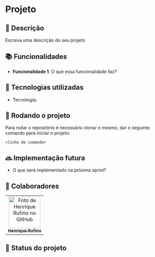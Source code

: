 # Projeto

 ## :memo: Descrição
Escreva uma descrição do seu projeto

## :books: Funcionalidades
* <b>Funcionalidade 1</b>: O que essa funcionalidade faz?

## :wrench: Tecnologias utilizadas
* Tecnologia;

## :rocket: Rodando o projeto
Para rodar o repositório é necessário clonar o mesmo, dar o seguinte comando para iniciar o projeto:
```
<linha de comando>
```

## :soon: Implementação futura
* O que será implementado na próxima sprint?

## :handshake: Colaboradores
<table>
  <tr>
    <td align="center">
      <a href="https://github.com/henrickrufino91">
        <img src="https://avatars.githubusercontent.com/u/56259137?v=4" width="100px;" alt="Foto de Henrique Rufino no GitHub"/><br>
        <sub>
          <b>Henrique Rufino</b>
        </sub>
      </a>
    </td>
  </tr>
</table>

## :dart: Status do projeto

